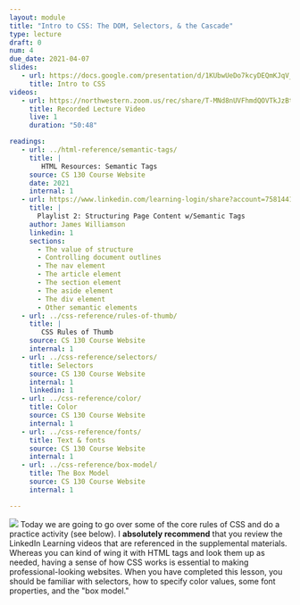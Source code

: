 ```yaml
---
layout: module
title: "Intro to CSS: The DOM, Selectors, & the Cascade"
type: lecture
draft: 0
num: 4
due_date: 2021-04-07
slides:
   - url: https://docs.google.com/presentation/d/1KUbwUeDo7kcyDEQmKJqV_Y2F_49AsRl9GmDrNSeQ9LM/edit?usp=sharing
     title: Intro to CSS
videos: 
   - url: https://northwestern.zoom.us/rec/share/T-MNd8nUVFhmdQOVTkJzBttGqGu4WZxoQ13sanWHVZIImLz6vETKyzGogQkP1WBb.Yhrg_lFENXHwm3gO?startTime=1617829200000
     title: Recorded Lecture Video
     live: 1
     duration: "50:48"

readings:
   - url: ../html-reference/semantic-tags/
     title: |
        HTML Resources: Semantic Tags
     source: CS 130 Course Website
     date: 2021
     internal: 1
   - url: https://www.linkedin.com/learning-login/share?account=75814418&forceAccount=false&redirect=https%3A%2F%2Fwww.linkedin.com%2Flearning%2Fcollections%2F6619359376476033024%3Ftrk%3Dshare_collection_url%26shareId%3DLVaYGFqTTRuu2HfhVke8MQ%253D%253D
     title: |
       Playlist 2: Structuring Page Content w/Semantic Tags 
     author: James Williamson
     linkedin: 1
     sections:
       - The value of structure
       - Controlling document outlines
       - The nav element
       - The article element
       - The section element
       - The aside element
       - The div element
       - Other semantic elements
   - url: ../css-reference/rules-of-thumb/
     title: |
        CSS Rules of Thumb
     source: CS 130 Course Website
     internal: 1
   - url: ../css-reference/selectors/
     title: Selectors
     source: CS 130 Course Website
     internal: 1
     linkedin: 1
   - url: ../css-reference/color/
     title: Color
     source: CS 130 Course Website
     internal: 1
   - url: ../css-reference/fonts/
     title: Text & fonts
     source: CS 130 Course Website
     internal: 1
   - url: ../css-reference/box-model/
     title: The Box Model
     source: CS 130 Course Website
     internal: 1

---
```




<img class="module-image" src="{{site.baseurl}}/assets/images/lectures/lecture04-css.png" /> Today we are going to go over some of the core rules of CSS and do a practice activity (see below). I **absolutely recommend** that you review the LinkedIn Learning videos that are referenced in the supplemental materials. Whereas you can kind of wing it with HTML tags and look them up as needed, having a sense of how CSS works is essential to making professional-looking websites. When you have completed this lesson, you should be familiar with selectors, how to specify color values, some font properties, and the "box model."